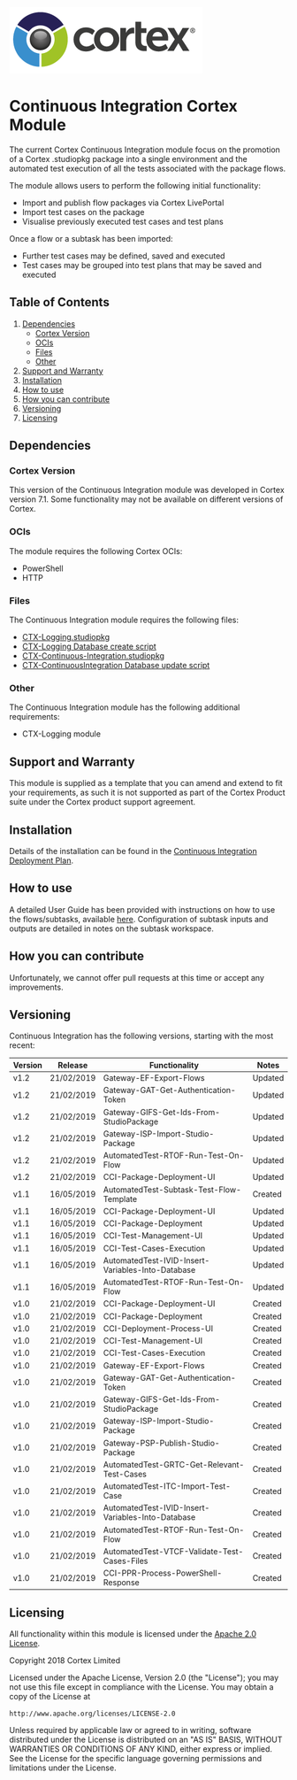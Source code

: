 
<a href="https://www.cortex-ia.co.uk/" target="_blank"><img src="https://github.com/CortexIATest/CTXImages/blob/master/Cortex-350-120.png" alt="Welcome to Cortex!" width="350" height="120" border="0"></a>

# Continuous Integration Cortex Module
The current Cortex Continuous Integration module focus on the promotion of a Cortex .studiopkg package into a single environment and the automated test execution of all the tests associated with the package flows. 

The module allows users to perform the following initial functionality:
* Import and publish flow packages via Cortex LivePortal
* Import test cases on the package
* Visualise previously executed test cases and test plans

Once a flow or a subtask has been imported:
* Further test cases may be defined, saved and executed
* Test cases may be grouped into test plans that may be saved and executed


## Table of Contents
1) [Dependencies](#dependencies)
    * [Cortex Version](#cortex-version)
    * [OCIs](#ocis)
    * [Files](#files)
    * [Other](#other)
1) [Support and Warranty](#support-and-warranty)
2) [Installation](#installation)
3) [How to use](#how-to-use)
4) [How you can contribute](#how-you-can-contribute)
5) [Versioning](#versioning)
6) [Licensing](#licensing)


## Dependencies
### Cortex Version
This version of the Continuous Integration module was developed in Cortex version 7.1. Some functionality may not be available on different versions of Cortex.

### OCIs
The  module requires the following Cortex OCIs:
* PowerShell
* HTTP

### Files
The Continuous Integration module requires the following files:
* [CTX-Logging.studiopkg](https://github.com/CortexIntelligentAutomation/CTX-Logging/releases/download/v1.0/CTX-Logging.studiopkg)
* [CTX-Logging Database create script](https://github.com/CortexIntelligentAutomation/CTX-Continuous-Integration/releases/download/v1.2/Cortex-Logging-Install.sql)
* [CTX-Continuous-Integration.studiopkg](https://github.com/CortexIntelligentAutomation/CTX-Continuous-Integration/releases/download/v1.2/Cortex-ContinuousIntegration-Install.sql)
* [CTX-ContinuousIntegration Database update script](https://github.com/CortexIntelligentAutomation/CTX-Continuous-Integration/releases/download/v1.2/Cortex-ContinuousIntegration-Install.sql)

### Other
The Continuous Integration module has the following additional requirements:
* CTX-Logging module

## Support and Warranty 
This module is supplied as a template that you can amend and extend to fit your requirements, as such it is not supported as part of the Cortex Product suite under the Cortex product support agreement.

## Installation
Details of the installation can be found in the [Continuous Integration Deployment Plan](https://github.com/CortexIntelligentAutomation/CTX-Continuous-Integration/blob/master/CTX-Continuous-Integration%20-%20Deployment%20Plan.pdf).
## How to use
A detailed User Guide has been provided with instructions on how to use the flows/subtasks, available [here](https://github.com/CortexIntelligentAutomation/CTX-Continuous-Integration/blob/master/CTX-Continuous-Integration%20-%20User%20Guide.pdf). Configuration of subtask inputs and outputs are detailed in notes on the subtask workspace.

## How you can contribute
Unfortunately, we cannot offer pull requests at this time or accept any improvements.

## Versioning
Continuous Integration has the following versions, starting with the most recent:

Version | Release | Functionality | Notes
------------ | ------------- | ----------- | -----------
v1.2 | 21/02/2019 | Gateway-EF-Export-Flows | Updated 
v1.2 | 21/02/2019 | Gateway-GAT-Get-Authentication-Token | Updated 
v1.2 | 21/02/2019 | Gateway-GIFS-Get-Ids-From-StudioPackage | Updated 
v1.2 | 21/02/2019 | Gateway-ISP-Import-Studio-Package | Updated 
v1.2 | 21/02/2019 | AutomatedTest-RTOF-Run-Test-On-Flow | Updated
v1.2 | 21/02/2019 | CCI-Package-Deployment-UI | Updated 
v1.1 | 16/05/2019 | AutomatedTest-Subtask-Test-Flow-Template | Created
v1.1 | 16/05/2019 | CCI-Package-Deployment-UI | Updated
v1.1 | 16/05/2019 | CCI-Package-Deployment | Updated
v1.1 | 16/05/2019 | CCI-Test-Management-UI | Updated
v1.1 | 16/05/2019 | CCI-Test-Cases-Execution | Updated
v1.1 | 16/05/2019 | AutomatedTest-IVID-Insert-Variables-Into-Database | Updated
v1.1 | 16/05/2019 | AutomatedTest-RTOF-Run-Test-On-Flow | Updated
v1.0 | 21/02/2019 | CCI-Package-Deployment-UI | Created 
v1.0 | 21/02/2019 | CCI-Package-Deployment | Created 
v1.0 | 21/02/2019 | CCI-Deployment-Process-UI | Created 
v1.0 | 21/02/2019 | CCI-Test-Management-UI | Created 
v1.0 | 21/02/2019 | CCI-Test-Cases-Execution | Created 
v1.0 | 21/02/2019 | Gateway-EF-Export-Flows | Created 
v1.0 | 21/02/2019 | Gateway-GAT-Get-Authentication-Token | Created 
v1.0 | 21/02/2019 | Gateway-GIFS-Get-Ids-From-StudioPackage | Created 
v1.0 | 21/02/2019 | Gateway-ISP-Import-Studio-Package | Created 
v1.0 | 21/02/2019 | Gateway-PSP-Publish-Studio-Package | Created 
v1.0 | 21/02/2019 | AutomatedTest-GRTC-Get-Relevant-Test-Cases | Created 
v1.0 | 21/02/2019 | AutomatedTest-ITC-Import-Test-Case | Created 
v1.0 | 21/02/2019 | AutomatedTest-IVID-Insert-Variables-Into-Database | Created 
v1.0 | 21/02/2019 | AutomatedTest-RTOF-Run-Test-On-Flow | Created 
v1.0 | 21/02/2019 | AutomatedTest-VTCF-Validate-Test-Cases-Files | Created 
v1.0 | 21/02/2019 | CCI-PPR-Process-PowerShell-Response | Created 

## Licensing
All functionality within this module is licensed under the [Apache 2.0 License](https://www.apache.org/licenses/LICENSE-2.0).

Copyright 2018 Cortex Limited

Licensed under the Apache License, Version 2.0 (the "License");
you may not use this file except in compliance with the License.
You may obtain a copy of the License at

    http://www.apache.org/licenses/LICENSE-2.0

Unless required by applicable law or agreed to in writing, software
distributed under the License is distributed on an "AS IS" BASIS,
WITHOUT WARRANTIES OR CONDITIONS OF ANY KIND, either express or implied.
See the License for the specific language governing permissions and
limitations under the License.


